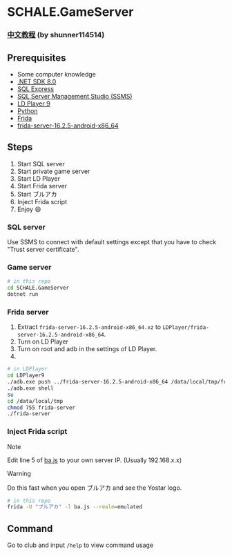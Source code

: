 # SCHALE.GameServer

### [中文教程](README_zh.md) (by shunner114514)

## Prerequisites

- Some computer knowledge
- [.NET SDK 8.0](https://dotnet.microsoft.com/zh-cn/download/dotnet/8.0)
- [SQL Express](https://www.microsoft.com/zh-tw/sql-server/sql-server-downloads)
- [SQL Server Management Studio (SSMS)](https://learn.microsoft.com/zh-tw/sql/ssms/download-sql-server-management-studio-ssms?view=sql-server-ver16)
- [LD Player 9](https://www.ldplayer.tw/)
- [Python](https://www.python.org/)
- [Frida](https://frida.re/)
- [frida-server-16.2.5-android-x86_64](https://github.com/frida/frida/releases)

## Steps

1. Start SQL server
2. Start private game server
3. Start LD Player
4. Start Frida server
5. Start ブルアカ
6. Inject Frida script
7. Enjoy :smile:

### SQL server

Use SSMS to connect with default settings except that you have to check "Trust server certificate".

### Game server

```bash
# in this repo
cd SCHALE.GameServer
dotnet run
```

### Frida server

1. Extract `frida-server-16.2.5-android-x86_64.xz`
to `LDPlayer/frida-server-16.2.5-android-x86_64`.
2. Turn on LD Player
3. Turn on root and adb in the settings of LD Player.
4.

```bash
# in LDPlayer
cd LDPlayer9
./adb.exe push ../frida-server-16.2.5-android-x86_64 /data/local/tmp/frida-server
./adb.exe shell
su
cd /data/local/tmp
chmod 755 frida-server
./frida-server
```

### Inject Frida script

> [!NOTE]  
> Edit line 5 of [ba.js](./ba.js) to your own server IP. (Usually 192.168.x.x)

> [!WARNING]  
> Do this fast when you open ブルアカ and see the Yostar logo.

```bash
# in this repo
frida -U "ブルアカ" -l ba.js --realm=emulated
```

## Command

Go to club and input `/help` to view command usage
